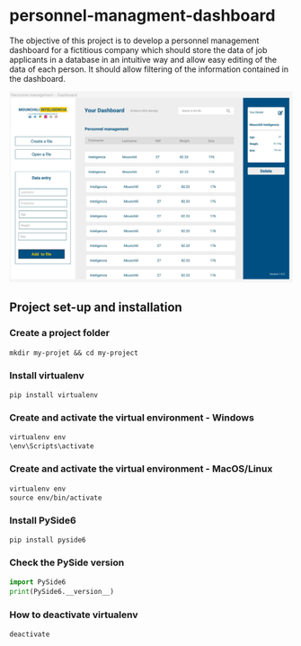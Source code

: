 # personnel-managment-dashboard

The objective of this project is to develop a personnel management dashboard for a fictitious company which should store the data of job applicants in a database in an intuitive way and allow easy editing of the data of each person. It should allow filtering of the information contained in the dashboard.

![Dashboard-Design](assets/Dashboard.jpg)

## Project set-up and installation

### Create a project folder

```
mkdir my-projet && cd my-project
```

### Install virtualenv

```
pip install virtualenv
```

### Create and activate the virtual environment - Windows

```
virtualenv env
\env\Scripts\activate
```

### Create and activate the virtual environment - MacOS/Linux

```
virtualenv env
source env/bin/activate
```

### Install PySide6

```
pip install pyside6
```

### Check the PySide version

```python
import PySide6
print(PySide6.__version__)
```

### How to deactivate virtualenv

```
deactivate
```
